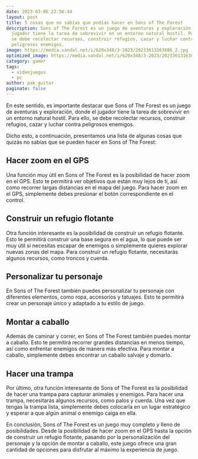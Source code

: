 ```yaml
---
date: 2023-03-06 22:56:44
layout: post
title: 5 cosas que no sabías que podías hacer en Sons of The Forest
description: Sons of The Forest es un juego de aventuras y exploración, donde el
  jugador tiene la tarea de sobrevivir en un entorno natural hostil. Para ello,
  se debe recolectar recursos, construir refugios, cazar y luchar contra
  peligrosos enemigos.
image: https://media.vandal.net/i/620x348/3-2023/20233613163886_2.jpg
optimized_image: https://media.vandal.net/i/620x348/3-2023/20233613163886_2.jpg
category: gamer
tags:
  - videojuegos
  - pc
author: pak_guitar
paginate: false
---
```

En este sentido, es importante destacar que Sons of The Forest es un juego de aventuras y exploración, donde el jugador tiene la tarea de sobrevivir en un entorno natural hostil. Para ello, se debe recolectar recursos, construir refugios, cazar y luchar contra peligrosos enemigos.

Dicho esto, a continuación, presentamos una lista de algunas cosas que quizás no sabías que se pueden hacer en Sons of The Forest:

## Hacer zoom en el GPS

Una función muy útil en Sons of The Forest es la posibilidad de hacer zoom en el GPS. Esto te permitirá ver objetivos que están muy lejos de ti, así como recorrer largas distancias en el mapa del juego. Para hacer zoom en el GPS, simplemente debes presionar el botón correspondiente en el control.

## Construir un refugio flotante

Otra función interesante es la posibilidad de construir un refugio flotante. Esto te permitirá construir una base segura en el agua, lo que puede ser muy útil si necesitas escapar de enemigos o simplemente quieres explorar nuevas zonas del mapa. Para construir un refugio flotante, necesitarás algunos recursos, como troncos y cuerda.

## Personalizar tu personaje

En Sons of The Forest también puedes personalizar tu personaje con diferentes elementos, como ropa, accesorios y tatuajes. Esto te permitirá crear un personaje único y adaptado a tu estilo de juego.

## Montar a caballo

Además de caminar y correr, en Sons of The Forest también puedes montar a caballo. Esto te permitirá recorrer grandes distancias en menos tiempo, así como enfrentar enemigos de manera más efectiva. Para montar a caballo, simplemente debes encontrar un caballo salvaje y domarlo.

## Hacer una trampa

Por último, otra función interesante de Sons of The Forest es la posibilidad de hacer una trampa para capturar animales y enemigos. Para hacer una trampa, necesitarás algunos recursos, como palos y cuerda. Una vez que tengas la trampa lista, simplemente debes colocarla en un lugar estratégico y esperar a que algún animal o enemigo caiga en ella.

En conclusión, Sons of The Forest es un juego muy completo y lleno de posibilidades. Desde la posibilidad de hacer zoom en el GPS hasta la opción de construir un refugio flotante, pasando por la personalización del personaje y la opción de montar a caballo, este juego ofrece una gran cantidad de opciones para disfrutar al máximo la experiencia de juego.
